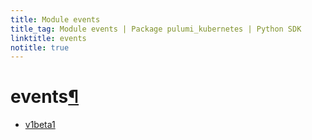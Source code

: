 ```yaml
---
title: Module events
title_tag: Module events | Package pulumi_kubernetes | Python SDK
linktitle: events
notitle: true
---
```


<div class="section" id="events">
<h1>events<a class="headerlink" href="#events" title="Permalink to this headline">¶</a></h1>
<div class="toctree-wrapper compound">
<ul>
<li class="toctree-l1"><a class="reference internal" href="v1beta1/">v1beta1</a></li>
</ul>
</div>
</div>
